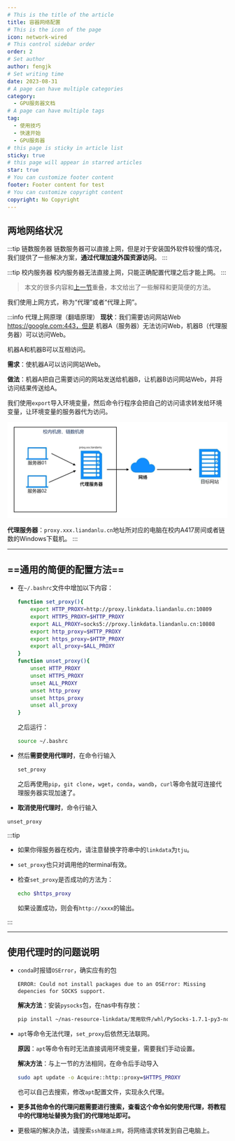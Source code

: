 ```yaml
---
# This is the title of the article
title: 容器网络配置
# This is the icon of the page
icon: network-wired
# This control sidebar order
order: 2
# Set author
author: fengjk
# Set writing time
date: 2023-08-31
# A page can have multiple categories
category:
  - GPU服务器文档
# A page can have multiple tags
tag:
  - 使用技巧
  - 快速开始
  - GPU服务器
# this page is sticky in article list
sticky: true
# this page will appear in starred articles
star: true
# You can customize footer content
footer: Footer content for test
# You can customize copyright content
copyright: No Copyright
---
```



## 两地网络状况

:::tip 链数服务器
链数服务器可以直接上网，但是对于安装国外软件较慢的情况，我们提供了一些解决方案，**通过代理加速外国资源访问**。
:::

:::tip 校内服务器
校内服务器无法直接上网，只能正确配置代理之后才能上网。
:::

>本文的很多内容和[上一节](./environment.md)重叠，本文给出了一些解释和更简便的方法。


我们使用上网方式，称为“代理”或者“代理上网”。

:::info 代理上网原理（翻墙原理）
**现状**：我们需要访问网站Web https://google.com:443，但是
机器A（服务器）无法访问Web，机器B（代理服务器）可以访问Web。

机器A和机器B可以互相访问。

**需求**：使机器A可以访问网站Web。

**做法**：机器A把自己需要访问的网站发送给机器B，让机器B访问网站Web，并将访问结果传送给A。

我们使用`export`导入环境变量，然后命令行程序会把自己的访问请求转发给环境变量，让环境变量的服务器代为访问。

![代理上网的原理，请求链接的转发过程](./img/proxy-show.jpg)

**代理服务器**：`proxy.xxx.liandanlu.cn`地址所对应的电脑在校内A417房间或者链数的Windows下载机。
:::

<!-- ## 代理上网
根据需要加速的命令不同，配置方法也不同。

### **1. 国内资源访问**
- 链数机器可以自由访问国内网站，如gitee等资源。不需要做任何操作，不过在使用代理后，访问国内的网站可能会有影响，详情请阅读下一节。

- 校内服务器无法直接上网，请按照不同命令的区分

### **2. 国外资源加速**
>可以加速的命令包括: `pip`， `git clone`，`conda`、`wandb`、`wget`、`curl`等

- 设置环境变量`ALL_PROXY`，`HTTPS_PROXY`，`HTTP_PROXY`:
```shell 
export ALL_PROXY=socks5://proxy.linkdata.liandanlu.cn:10808
export HTTPS_PROXY=http://proxy.linkdata.liandanlu.cn:10809
export HTTP_PROXY=http://proxy.linkdata.liandanlu.cn:10809
```

- 之后使用这些命令就可以加速。

![使用代理`git clone`前后速度变化](./img/proxy.png)


:::info 解释
其中，`socks5`、`http`为通信协议；`proxy.linkdata.liandanlu.cn`为代理机（机器B）的IP地址；`10808`、`10809`为机器B接受信息的端口。
:::

### **3. 特殊命令的加速**

- **`apt`、`apt-get`命令**：参考[上一节](./environment.md)

- **`docker`命令**：参考搜索引擎

- **其他命令如何配置**：
如果你的命令不在上述列表之中，那么需要在谷歌中搜索`xxx如何设置代理`。
 -->

---
## ==通用的简便的配置方法==



- 在`~/.bashrc`文件中增加以下内容：
  ```bash
  function set_proxy(){
      export HTTP_PROXY=http://proxy.linkdata.liandanlu.cn:10809
      export HTTPS_PROXY=$HTTP_PROXY
      export ALL_PROXY=socks5://proxy.linkdata.liandanlu.cn:10808
      export http_proxy=$HTTP_PROXY
      export https_proxy=$HTTP_PROXY
      export all_proxy=$ALL_PROXY
  }
  function unset_proxy(){
      unset HTTP_PROXY
      unset HTTPS_PROXY
      unset ALL_PROXY
      unset http_proxy
      unset https_proxy
      unset all_proxy
  }
  ```
  之后运行：
  ```bash
  source ~/.bashrc
  ```

- 然后**需要使用代理时**，在命令行输入
  ```bash
  set_proxy
  ```
  之后再使用`pip`，`git clone`，`wget`，`conda`，`wandb`，`curl`等命令就可连接代理服务器实现加速了。

- **取消使用代理时**，命令行输入
```bash
unset_proxy
```

:::tip
- 如果你得服务器在校内，请注意替换字符串中的`linkdata`为`tju`。

- `set_proxy`也只对调用他的terminal有效。

- 检查`set_proxy`是否成功的方法为：
  ```bash
  echo $https_proxy
  ```
  如果设置成功，则会有`http://xxxx`的输出。

:::



----

## **使用代理时的问题说明**

- `conda`时报错`OSError`，确实应有的包
  ```text
  ERROR: Could not install packages due to an OSError: Missing depencies for SOCKS support.
  ```

  **解决方法**：安装`pysocks`包，在nas中有存放：
  ```bash
  pip install ~/nas-resource-linkdata/常用软件/whl/PySocks-1.7.1-py3-none-any.whl
  ```

- `apt`等命令无法代理，`set_proxy`后依然无法联网。
  
  **原因**：`apt`等命令有时无法直接调用环境变量，需要我们手动设置。
  
  **解决方法**：与上一节的方法相同，在命令后手动导入
  ```bash
  sudo apt update -o Acquire::http::proxy=$HTTPS_PROXY
  ```

  也可以自己去搜索，修改`apt`配置文件，实现永久代理。


- **更多其他命令的代理问题需要进行搜索，查看这个命令如何使用代理，将教程中的代理地址替换为我们的代理地址即可。**

- 更极端的解决办法，请搜索`ssh隧道上网`，将网络请求转发到自己电脑上。
